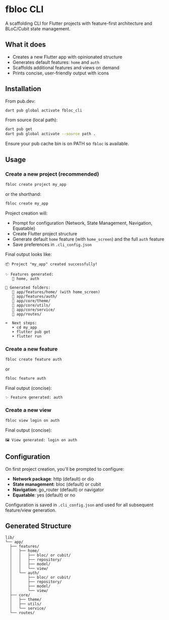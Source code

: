 # fbloc CLI

A scaffolding CLI for Flutter projects with feature-first architecture and BLoC/Cubit state management.

## What it does

- Creates a new Flutter app with opinionated structure
- Generates default features: `home` and `auth`
- Scaffolds additional features and views on demand
- Prints concise, user-friendly output with icons

## Installation

From pub.dev:

```bash
dart pub global activate fbloc_cli
```

From source (local path):

```bash
dart pub get
dart pub global activate --source path .
```

Ensure your pub cache bin is on PATH so `fbloc` is available.

## Usage

### Create a new project (recommended)

```bash
fbloc create project my_app
```

or the shorthand:

```bash
fbloc create my_app
```

Project creation will:

- Prompt for configuration (Network, State Management, Navigation, Equatable)
- Create Flutter project structure
- Generate default `home` feature (with `home_screen`) and the full `auth` feature
- Save preferences in `.cli_config.json`

Final output looks like:

```
📦 Project "my_app" created successfully!

✨ Features generated:
   🧩 home, auth

📁 Generated folders:
   📂 app/features/home/ (with home_screen)
   📂 app/features/auth/
   📂 app/core/theme/
   📂 app/core/utils/
   📂 app/core/service/
   📂 app/routes/

➡️  Next steps:
   ➤ cd my_app
   ➤ flutter pub get
   ➤ flutter run
```

### Create a new feature

```bash
fbloc create feature auth
```

or

```bash
fbloc feature auth
```

Final output (concise):

```
✨ Feature generated: auth
```

### Create a new view

```bash
fbloc view login on auth
```

Final output (concise):

```
🖼️ View generated: login on auth
```

## Configuration

On first project creation, you'll be prompted to configure:

- **Network package**: http (default) or dio
- **State management**: bloc (default) or cubit
- **Navigation**: go_router (default) or navigator
- **Equatable**: yes (default) or no

Configuration is saved in `.cli_config.json` and used for all subsequent feature/view generation.

## Generated Structure

```
lib/
└── app/
  ├── features/
  │   ├── home/
  │   │   ├── bloc/ or cubit/
  │   │   ├── repository/
  │   │   ├── model/
  │   │   └── view/
  │   └── auth/
  │       ├── bloc/ or cubit/
  │       ├── repository/
  │       ├── model/
  │       └── view/
  ├── core/
  │   ├── theme/
  │   ├── utils/
  │   └── service/
  └── routes/
```
